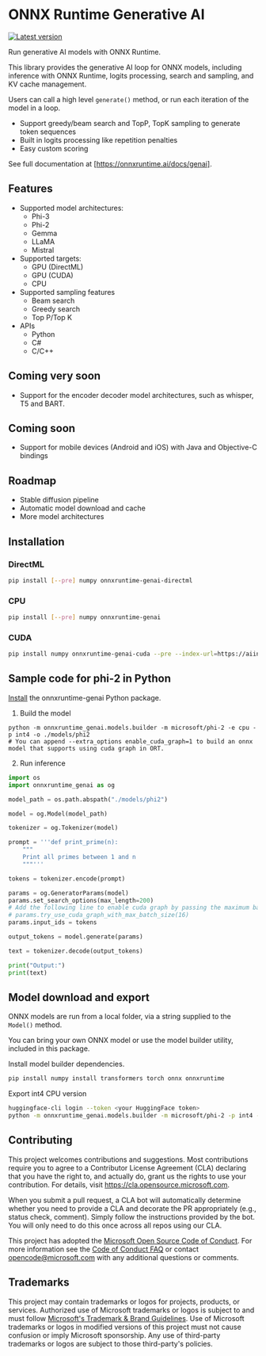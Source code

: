 # ONNX Runtime Generative AI

[![Latest version](https://img.shields.io/nuget/vpre/Microsoft.ML.OnnxRuntimeGenAI.Managed)](https://www.nuget.org/packages/Microsoft.ML.OnnxRuntimeGenAI)

Run generative AI models with ONNX Runtime.

This library provides the generative AI loop for ONNX models, including inference with ONNX Runtime, logits processing, search and sampling, and KV cache management.

Users can call a high level `generate()` method, or run each iteration of the model in a loop.

* Support greedy/beam search and TopP, TopK sampling to generate token sequences
* Built in logits processing like repetition penalties
* Easy custom scoring

See full documentation at [https://onnxruntime.ai/docs/genai].

## Features

* Supported model architectures:
  * Phi-3
  * Phi-2
  * Gemma
  * LLaMA
  * Mistral
* Supported targets:   
  * GPU (DirectML)
  * GPU (CUDA)
  * CPU
* Supported sampling features
  * Beam search
  * Greedy search
  * Top P/Top K
* APIs
  * Python
  * C#
  * C/C++  

## Coming very soon

* Support for the encoder decoder model architectures, such as whisper, T5 and BART.

## Coming soon

* Support for mobile devices (Android and iOS) with Java and Objective-C bindings

## Roadmap

* Stable diffusion pipeline
* Automatic model download and cache
* More model architectures

## Installation

### DirectML

```bash
pip install [--pre] numpy onnxruntime-genai-directml
```

### CPU

```bash
pip install [--pre] numpy onnxruntime-genai
```

### CUDA

```bash
pip install numpy onnxruntime-genai-cuda --pre --index-url=https://aiinfra.pkgs.visualstudio.com/PublicPackages/_packaging/onnxruntime-genai/pypi/simple/
```

## Sample code for phi-2 in Python

[Install](https://onnxruntime.ai/docs/genai/howto/install) the onnxruntime-genai Python package.

1. Build the model

```shell
python -m onnxruntime_genai.models.builder -m microsoft/phi-2 -e cpu -p int4 -o ./models/phi2
# You can append --extra_options enable_cuda_graph=1 to build an onnx model that supports using cuda graph in ORT.
```

2. Run inference

```python
import os
import onnxruntime_genai as og

model_path = os.path.abspath("./models/phi2")

model = og.Model(model_path)

tokenizer = og.Tokenizer(model)

prompt = '''def print_prime(n):
    """
    Print all primes between 1 and n
    """'''

tokens = tokenizer.encode(prompt)

params = og.GeneratorParams(model)
params.set_search_options(max_length=200)
# Add the following line to enable cuda graph by passing the maximum batch size.
# params.try_use_cuda_graph_with_max_batch_size(16)
params.input_ids = tokens

output_tokens = model.generate(params)

text = tokenizer.decode(output_tokens)

print("Output:")
print(text)
```

## Model download and export

ONNX models are run from a local folder, via a string supplied to the `Model()` method. 

You can bring your own ONNX model or use the model builder utility, included in this package. 

Install model builder dependencies.

```bash
pip install numpy install transformers torch onnx onnxruntime
```

Export int4 CPU version 
```bash
huggingface-cli login --token <your HuggingFace token>
python -m onnxruntime_genai.models.builder -m microsoft/phi-2 -p int4 -e cpu -o <model folder>
```


## Contributing

This project welcomes contributions and suggestions.  Most contributions require you to agree to a
Contributor License Agreement (CLA) declaring that you have the right to, and actually do, grant us
the rights to use your contribution. For details, visit https://cla.opensource.microsoft.com.

When you submit a pull request, a CLA bot will automatically determine whether you need to provide
a CLA and decorate the PR appropriately (e.g., status check, comment). Simply follow the instructions
provided by the bot. You will only need to do this once across all repos using our CLA.

This project has adopted the [Microsoft Open Source Code of Conduct](https://opensource.microsoft.com/codeofconduct/).
For more information see the [Code of Conduct FAQ](https://opensource.microsoft.com/codeofconduct/faq/) or
contact [opencode@microsoft.com](mailto:opencode@microsoft.com) with any additional questions or comments.

## Trademarks

This project may contain trademarks or logos for projects, products, or services. Authorized use of Microsoft 
trademarks or logos is subject to and must follow 
[Microsoft's Trademark & Brand Guidelines](https://www.microsoft.com/en-us/legal/intellectualproperty/trademarks/usage/general).
Use of Microsoft trademarks or logos in modified versions of this project must not cause confusion or imply Microsoft sponsorship.
Any use of third-party trademarks or logos are subject to those third-party's policies.
